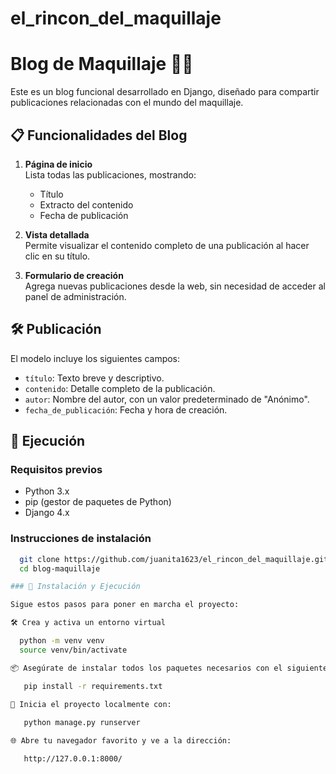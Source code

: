 # el_rincon_del_maquillaje

# Blog de Maquillaje 💄✨

Este es un blog funcional desarrollado en Django, diseñado para compartir publicaciones relacionadas con el mundo del maquillaje.

## 📋 Funcionalidades del Blog

1. **Página de inicio**  
   Lista todas las publicaciones, mostrando:  
   - Título  
   - Extracto del contenido  
   - Fecha de publicación  

2. **Vista detallada**  
   Permite visualizar el contenido completo de una publicación al hacer clic en su título.  

3. **Formulario de creación**  
   Agrega nuevas publicaciones desde la web, sin necesidad de acceder al panel de administración.

## 🛠️  Publicación
El modelo incluye los siguientes campos:  
- `título`: Texto breve y descriptivo.  
- `contenido`: Detalle completo de la publicación.  
- `autor`: Nombre del autor, con un valor predeterminado de "Anónimo".  
- `fecha_de_publicación`: Fecha y hora de creación.  

## 🚀 Ejecución

### **Requisitos previos**
- Python 3.x  
- pip (gestor de paquetes de Python)  
- Django 4.x  

### **Instrucciones de instalación**
 ```bash
   git clone https://github.com/juanita1623/el_rincon_del_maquillaje.git
   cd blog-maquillaje

### 🚀 Instalación y Ejecución

Sigue estos pasos para poner en marcha el proyecto:
 
🛠️ Crea y activa un entorno virtual  

   python -m venv venv
   source venv/bin/activate  

📦 Asegúrate de instalar todos los paquetes necesarios con el siguiente comando:

    pip install -r requirements.txt

🚀 Inicia el proyecto localmente con:
  
    python manage.py runserver

🌐 Abre tu navegador favorito y ve a la dirección:

    http://127.0.0.1:8000/

    



